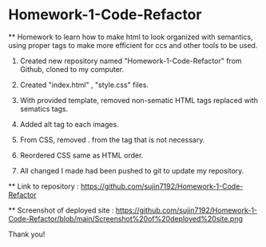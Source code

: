 # Homework-1-Code-Refactor

** Homework to learn how to make html to look organized with semantics, using proper tags to make more efficient for ccs and other tools to be used.

1. Created new repository named "Homework-1-Code-Refactor" from Github, cloned to my computer.

2. Created "index.html" , "style.css" files.

3. With provided template, removed non-sematic HTML tags replaced with sematics tags.

4. Added alt tag to each images.

5. From CSS, removed . from the tag that is not necessary.

6. Reordered CSS same as HTML order.

7. All changed I made had been pushed to git to update my repository.




** Link to repository : https://github.com/sujin7192/Homework-1-Code-Refactor

** Screenshot of deployed site : https://github.com/sujin7192/Homework-1-Code-Refactor/blob/main/Screenshot%20of%20deployed%20site.png

Thank you!
